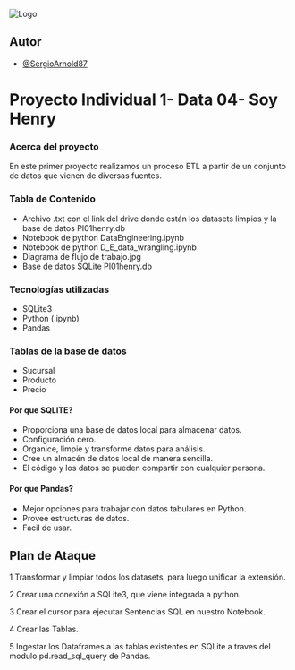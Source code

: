 
![Logo](https://stonkstutors.com/wp-content/uploads/2022/07/Soy-Henry-Entiende-como-funciona-la-plataforma-y-si-vale-la-pena.jpg)


## Autor

- [@SergioArnold87](https://github.com/sergioarnold87)


# Proyecto Individual 1- Data 04- Soy Henry

### Acerca del proyecto

En este primer proyecto realizamos un proceso ETL a partir de un conjunto de datos que vienen de diversas fuentes.

### Tabla de Contenido
- Archivo .txt con el link del drive donde están los datasets limpios y la base de datos PI01henry.db
- Notebook de python DataEngineering.ipynb
- Notebook de python D_E_data_wrangling.ipynb
- Diagrama de flujo de trabajo.jpg
- Base de datos SQLite PI01henry.db

### Tecnologías utilizadas

- SQLite3
- Python (.ipynb)
- Pandas

### Tablas de la base de datos
- Sucursal 
- Producto
- Precio

#### Por que SQLITE?
- Proporciona una base de datos local para almacenar datos.
- Configuración cero.
- Organice, limpie y transforme datos para análisis.
- Cree un almacén de datos local de manera sencilla.
- El código y los datos se pueden compartir con cualquier persona.

#### Por que Pandas?
- Mejor opciones para trabajar con datos tabulares en Python.
- Provee estructuras de datos.
- Facil de usar.

## Plan de Ataque

1 Transformar y limpiar todos los datasets, para luego unificar la extensión.

2 Crear una conexión a SQLite3, que viene integrada a python.

3 Crear el cursor para ejecutar Sentencias SQL en nuestro Notebook.

4 Crear las Tablas.

5 Ingestar los Dataframes a las tablas existentes en SQLite a traves del modulo pd.read_sql_query de Pandas.







